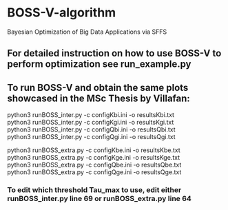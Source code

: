 # BOSS-V-algorithm
Bayesian Optimization of Big Data Applications via SFFS 

## For detailed instruction on how to use BOSS-V to perform optimization see run_example.py

## To run BOSS-V and obtain the same plots showcased in the MSc Thesis by Villafan:

python3 runBOSS_inter.py -c configKbi.ini -o resultsKbi.txt  
python3 runBOSS_inter.py -c configKgi.ini -o resultsKgi.txt  
python3 runBOSS_inter.py -c configQbi.ini -o resultsQbi.txt  
python3 runBOSS_inter.py -c configQgi.ini -o resultsQgi.txt  
  
python3 runBOSS_extra.py -c configKbe.ini -o resultsKbe.txt  
python3 runBOSS_extra.py -c configKge.ini -o resultsKge.txt  
python3 runBOSS_extra.py -c configQbe.ini -o resultsQbe.txt  
python3 runBOSS_extra.py -c configQge.ini -o resultsQge.txt  

### To edit which threshold Tau_max to use, edit either runBOSS_inter.py line 69 or runBOSS_extra.py line 64
